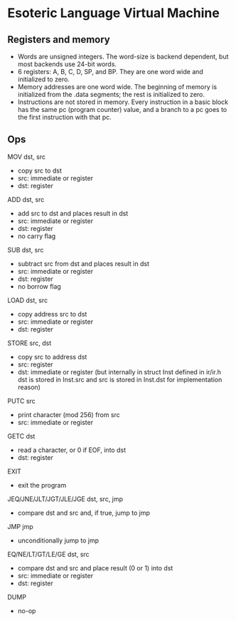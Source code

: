 # Esoteric Language Virtual Machine

## Registers and memory

* Words are unsigned integers. The word-size is backend dependent, but
  most backends use 24-bit words.
* 6 registers: A, B, C, D, SP, and BP. They are one word wide and
  initialized to zero.
* Memory addresses are one word wide. The beginning of memory is
  initialized from the .data segments; the rest is initialized to
  zero.
* Instructions are not stored in memory. Every instruction in a basic
  block has the same pc (program counter) value, and a branch to a pc
  goes to the first instruction with that pc.

## Ops

MOV dst, src
- copy src to dst
- src: immediate or register
- dst: register

ADD dst, src
- add src to dst and places result in dst
- src: immediate or register
- dst: register
- no carry flag

SUB dst, src
- subtract src from dst and places result in dst
- src: immediate or register
- dst: register
- no borrow flag

LOAD dst, src
- copy address src to dst
- src: immediate or register
- dst: register

STORE src, dst
- copy src to address dst
- src: register
- dst: immediate or register
(but internally in struct Inst defined in ir/ir.h dst is stored in
Inst.src and src is stored in Inst.dst for implementation reason)

PUTC src
- print character (mod 256) from src
- src: immediate or register

GETC dst
- read a character, or 0 if EOF, into dst
- dst: register

EXIT
- exit the program

JEQ/JNE/JLT/JGT/JLE/JGE dst, src, jmp
- compare dst and src and, if true, jump to jmp

JMP jmp
- unconditionally jump to jmp

EQ/NE/LT/GT/LE/GE dst, src
- compare dst and src and place result (0 or 1) into dst
- src: immediate or register
- dst: register

DUMP
- no-op
